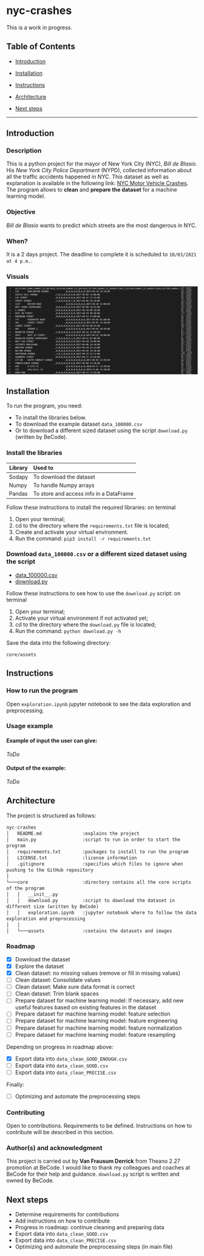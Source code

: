 # nyc-crashes
This is a work in progress.


## Table of Contents

- [Introduction](#introduction)

- [Installation](#installation)

- [Instructions](#instructions)

- [Architecture](#architecture)

- [Next steps](#next-steps)

---

## Introduction
### Description
This is a python project for the mayor of New York City (NYC), *Bill de Blasio*.
His *New York City Police Department* (NYPD), collected information about all the traffic accidents happened in NYC.
This dataset as well as explanation is available in the following link: [NYC Motor Vehicle Crashes](https://data.cityofnewyork.us/Public-Safety/Motor-Vehicle-Collisions-Crashes/h9gi-nx95).
The program allows to **clean** and **prepare the dataset** for a machine learning model.

### Objective
*Bill de Blasio* wants to predict which streets are the most dangerous in NYC.

### When?
It is a 2 days project.
The deadline to complete it is scheduled to `10/03/2021 at 4 p.m.`.

### Visuals
![Output cleaned dataset](core/assets/output_csv_good_enough.png)


## Installation
To run the program, you need:
- To install the libraries below.
- To download the example dataset `data_100000.csv` 
- Or to download a different sized dataset using the script `download.py` (written by BeCode).

### Install the libraries
| Library       | Used to                                        |
| ------------- | :----------------------------------------------|
| Sodapy        | To download the dataset                        |
| Numpy         | To handle Numpy arrays                         |
| Pandas        | To store and access info in a DataFrame        |

Follow these instructions to install the required libraries: on terminal
1. Open your terminal;
2. cd to the directory where the `requirements.txt` file is located;
3. Create and activate your virtual environment.
4. Run the command: 
```pip3 install -r requirements.txt```

### Download `data_100000.csv` or a different sized dataset using the script
- [data_100000.csv]()
- [download.py]()

Follow these instructions to see how to use the `download.py` script: on terminal
1. Open your terminal;
2. Activate your virtual environment if not activated yet;
2. cd to the directory where the `download.py` file is located;
3. Run the command:
```python download.py -h```

Save the data into the following directory:
```
core/assets
```

## Instructions
### How to run the program
Open `exploration.ipynb` jupyter notebook
to see the data exploration and preprocessing.

### Usage example
#### Example of input the user can give:
_ToDo_

#### Output of the example:
_ToDo_


## Architecture
The project is structured as follows:

```
nyc-crashes
│   README.md               :explains the project
│   main.py                 :script to run in order to start the program
│   requirements.txt        :packages to install to run the program
│   LICENSE.txt             :license information
│   .gitignore              :specifies which files to ignore when pushing to the GitHub repository
│
└───core                    :directory contains all the core scripts of the program
│   │   __init__.py
│   │   download.py         :script to download the dataset in different size (written by BeCode)
│   │   exploration.ipynb   :jupyter notebook where to follow the data exploration and preprocessing
│   │
│   └───assets              :contains the datasets and images
```

### Roadmap
- [x] Download the dataset
- [X] Explore the dataset
- [X] Clean dataset: no missing values (remove or fill in missing values)
- [ ] Clean dataset: Consolidate values
- [ ] Clean dataset: Make sure data format is correct
- [ ] Clean dataset: Trim blank spaces
- [ ] Prepare dataset for machine learning model: If necessary, add new useful features based on existing features in the dataset
- [ ] Prepare dataset for machine learning model: feature selection
- [ ] Prepare dataset for machine learning model: feature engineering
- [ ] Prepare dataset for machine learning model: feature normalization
- [ ] Prepare dataset for machine learning model: feature resampling

Depending on progress in roadmap above:
- [X] Export data into `data_clean_GOOD_ENOUGH.csv`
- [ ] Export data into `data_clean_GOOD.csv`
- [ ] Export data into `data_clean_PRECISE.csv`

Finally:
- [ ] Optimizing and automate the preprocessing steps


### Contributing
Open to contributions.
Requirements to be defined.
Instructions on how to contribute will be described in this section.


### Author(s) and acknowledgment
This project is carried out by **Van Frausum Derrick** from Theano 2.27 promotion at BeCode.
I would like to thank my colleagues and coaches at BeCode for their help and guidance.
`download.py` script is written and owned by BeCode.



## Next steps
- Determine requirements for contributions
- Add instructions on how to contribute
- Progress in roadmap: continue cleaning and preparing data
- Export data into `data_clean_GOOD.csv`
- Export data into `data_clean_PRECISE.csv`
- Optimizing and automate the preprocessing steps (in main file)
